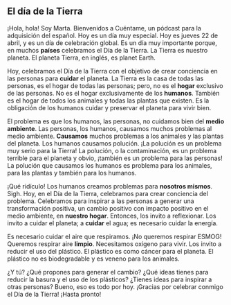 ## El día de la Tierra

¡Hola, hola! Soy Marta. Bienvenidos a Cuéntame, un pódcast para la adquisición del español.  Hoy es un día muy especial. Hoy es jueves 22 de abril, y es un día de celebración global. Es un día muy importante porque, en muchos **países** celebramos el Día de la Tierra. La Tierra es nuestro planeta. El planeta Tierra, en inglés, es planet Earth.

Hoy, celebramos el Día de la Tierra con el objetivo de crear conciencia en las personas para **cuidar** el planeta.  La Tierra es la casa de todas las personas, es el hogar de todas las personas; pero, no es el **hogar** exclusivo de las personas. No es el hogar exclusivamente de los **humanos**. También es el hogar de todos los animales y todas las plantas que existen. Es la obligación de los humanos cuidar y preservar el planeta para vivir bien.

El problema es que los humanos, las personas, no cuidamos bien del **medio ambiente**. Las personas, los humanos, causamos muchos problemas al medio ambiente. **Causamos** muchos problemas a los animales y las plantas del planeta. Los humanos causamos polución. ¡La polución es un problema muy serio para la Tierra! La polución, o la contaminación, es un problema terrible para el planeta y obvio, ¡también es un problema para las personas! La polución que causamos los humanos es problema para los animales, para las plantas y también para los humanos.

¡Qué ridículo! Los humanos creamos problemas para **nosotros mismos**. Sigh. Hoy, en el Día de la Tierra, celebramos para crear conciencia del problema. Celebramos para inspirar a las personas a generar una transformación positiva, un cambio positivo con impacto positivo en el medio ambiente, en **nuestro hogar**. Entonces, los invito a reflexionar. Los invito a cuidar el planeta; a **cuidar** el agua; es necesario cuidar la energía.

Es necesario cuidar el aire que respiramos. ¡No queremos respirar ESMOG! Queremos respirar aire **limpio**. Necesitamos oxígeno para vivir. Los invito a reducir el uso del plástico. El plástico es como cáncer para el planeta. El plástico no es biodegradable y es veneno para los animales.

¿Y tú? ¿Qué propones para generar el cambio? ¿Qué ideas tienes para reducir la basura y el uso de los plásticos? ¿Tienes ideas para inspirar a otras personas? Bueno, eso es todo por hoy. ¡Gracias por celebrar conmigo el Día de la Tierra! ¡Hasta pronto!
